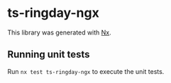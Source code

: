# ts-ringday-ngx

This library was generated with [Nx](https://nx.dev).

## Running unit tests

Run `nx test ts-ringday-ngx` to execute the unit tests.
